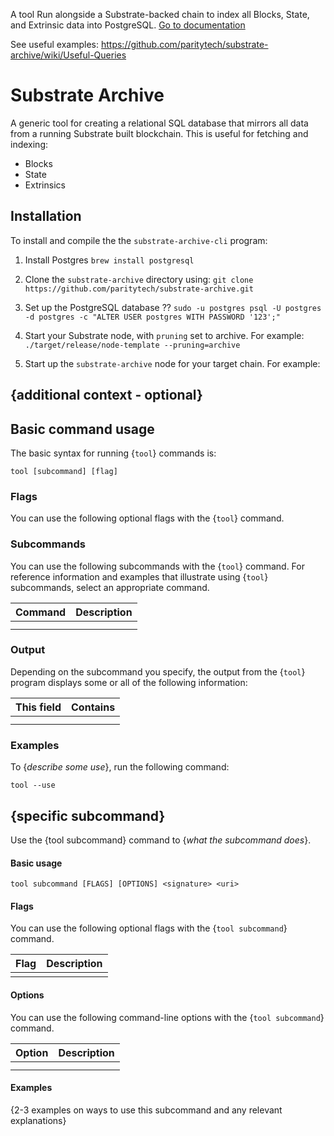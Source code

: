 
A tool Run alongside a Substrate-backed chain to index all Blocks, State, and Extrinsic data into PostgreSQL.
[Go to documentation](https://github.com/paritytech/substrate-archive)

See useful examples: https://github.com/paritytech/substrate-archive/wiki/Useful-Queries
# Substrate Archive

A generic tool for creating a relational SQL database that mirrors all data from a running Substrate built blockchain.
This is useful for fetching and indexing:
- Blocks
- State 
- Extrinsics

## Installation 

To install and compile the the `substrate-archive-cli` program:
1. Install Postgres
`brew install postgresql`

1. Clone the `substrate-archive` directory using:
`git clone https://github.com/paritytech/substrate-archive.git`

1. Set up the PostgreSQL database
??
`sudo -u postgres psql -U postgres -d postgres -c "ALTER USER postgres WITH PASSWORD '123';"`

1. Start your Substrate node, with `pruning` set to archive. For example: 
`./target/release/node-template --pruning=archive`

1. Start up the `substrate-archive` node for your target chain. For example:


## {additional context - optional}

## Basic command usage

The basic syntax for running {`tool`} commands is:

`tool [subcommand] [flag]`

### Flags

You can use the following optional flags with the {`tool`} command.

### Subcommands

You can use the following subcommands with the {`tool`} command. 
For reference information and examples that illustrate using {`tool`} subcommands, select an appropriate command.

| Command | Description
| ------- | -----------
|  |  
|  |

### Output

Depending on the subcommand you specify, the output from the {`tool`} program displays some or all of the following information:

| This field | Contains
| ---------- | ----------
|  |
|  |

### Examples

To {_describe some use_}, run the following command:

`tool --use`

## {specific subcommand}

Use the {tool subcommand} command to {_what the subcommand does_}.

#### Basic usage

`tool subcommand [FLAGS] [OPTIONS] <signature> <uri>`

#### Flags

You can use the following optional flags with the {`tool subcommand`} command.

| Flag   | Description
| ------ | -----------
|        |

#### Options

You can use the following command-line options with the {`tool subcommand`} command.

| Option   | Description
| -------- | -----------
|          |
|          |

#### Examples

{2-3 examples on ways to use this subcommand and any relevant explanations}